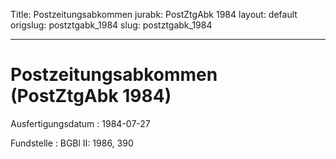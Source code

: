 Title: Postzeitungsabkommen
jurabk: PostZtgAbk 1984
layout: default
origslug: postztgabk_1984
slug: postztgabk_1984

---

# Postzeitungsabkommen (PostZtgAbk 1984)

Ausfertigungsdatum
:   1984-07-27

Fundstelle
:   BGBl II: 1986, 390

